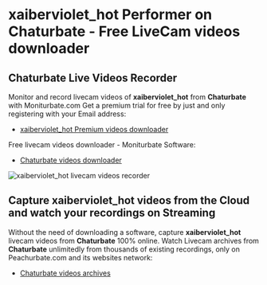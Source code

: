 # xaiberviolet_hot Performer on Chaturbate - Free LiveCam videos downloader

## Chaturbate Live Videos Recorder

Monitor and record livecam videos of **xaiberviolet_hot** from **Chaturbate** with Moniturbate.com
Get a premium trial for free by just and only registering with your Email address:
* [xaiberviolet_hot Premium videos downloader](https://moniturbate.com/request-demo-licence-key.html)

Free livecam videos downloader - Moniturbate Software:
* [Chaturbate videos downloader](https://moniturbate.com/moniturbate-download-software.html)

![xaiberviolet_hot livecam videos recorder](https://peachurnet.com/templates/moniturbate-software.png)


## Capture xaiberviolet_hot videos from the Cloud and watch your recordings on Streaming

Without the need of downloading a software, capture **xaiberviolet_hot** livecam videos from **Chaturbate** 100% online.
Watch Livecam archives from **Chaturbate** unlimitedly from thousands of existing recordings, only on Peachurbate.com and its websites network:
* [Chaturbate videos archives](https://peachurnet.com/)